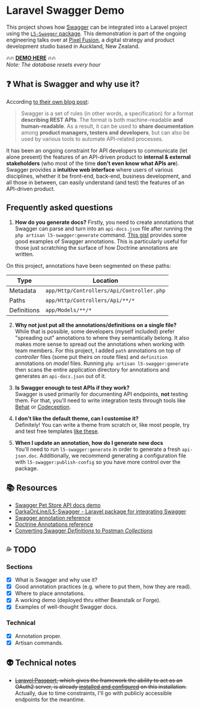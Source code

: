 # Laravel Swagger Demo

This project shows how [Swagger](http://swagger.io/) can be integrated into a Laravel project using the [`L5-Swagger` package](https://github.com/DarkaOnLine/L5-Swagger). This demonstration is part of the ongoing engineering talks over at [Pixel Fusion](https://pixelfusion.co.nz), a digital strategy and product development studio based in Auckland, New Zealand.

:fire::fire: **[DEMO HERE](http://swagger.test.jpcaparas.com)** :fire::fire:  
_Note: The database resets every hour_

## :question: What is Swagger and why use it?

According [to their own blog post](http://swagger.io/getting-started-with-swagger-i-what-is-swagger/):

> Swagger is a set of rules (in other words, a specification) for a format **describing REST APIs**. The format is both machine-readable **and human-readable**. As a result, it can be used to **share documentation** among **product managers, testers and developers**, but can also be used by various tools to automate API-related processes.

It has been an ongoing constraint for API developers to communicate (let alone present) the features of an API-driven product to **internal & external stakeholders** (who most of the time **don't even know what APIs are**). Swagger provides a **intuitive web interface** where users of various disciplines, whether it be front-end, back-end, business development, and all those in between, can easily understand (and test) the features of an API-driven product.

## Frequently asked questions

1. **How do you generate docs?**
Firstly, you need to create annotations that Swagger can parse and turn into an `api-docs.json` file after running the `php artisan l5-swagger:generate` command. [This gist](https://gist.github.com/nostah/d610459d50564c729c56) provides some good examples of Swagger annotations. This is particularly useful for those just scratching the surface of how Doctrine annotations are written.

On this project, annotations have been segmented on these paths:

| Type | Location |
| --- | --- |
| Metadata | `app/Http/Controllers/Api/Controller.php` |
| Paths | `app/Http/Controllers/Api/**/*` |
| Definitions | `app/Models/**/*` |

2. **Why not just put all the annotations/definitions on a single file?**  
While that is possible, some developers (myself included) prefer "spreading out" annotations to where they semantically belong. It also makes more sense to spread out the annotations when working with team members. For this project, I added `path` annotations on top of _controller_ files (some put theirs on route files) and `definition` annotations on _model_ files. Running `php artisan l5-swagger:generate` then scans the entire application directory for annotations and generates an `api-docs.json` out of it.

3. **Is Swagger enough to test APIs if they work?**  
Swagger is used primarily for documenting API endpoints, **not** testing them. For that, you'll need to write integration tests through tools like [Behat](http://behat.org/en/latest/) or [Codeception](http://codeception.com/).

4. **I don't like the default theme, can I customise it?**  
Definitely! You can write a theme from scratch or, like most people, try and test free templates [like these](https://github.com/ostranme/swagger-ui-themes).

5. **When I update an annotation, how do I generate new docs**  
You'll need to run `l5-swagger:generate` in order to generate a fresh `api-json.doc`. Additionally, we recommend generating a configuration file with `l5-swagger:publish-config` so you have more control over the package.

## :books: Resources
- [Swagger Pet Store API docs demo](http://petstore.swagger.io/)
- [DarkaOnLine/L5-Swagger - Laravel package for integrating Swagger](https://github.com/DarkaOnLine/L5-Swagger)
- [Swagger annotation reference](https://gist.github.com/nostah/d610459d50564c729c56)
- [Doctrine Annotations reference](http://docs.doctrine-project.org/projects/doctrine-orm/en/latest/reference/annotations-reference.html)
- [Converting Swagger _Definitions_ to Postman _Collections_](https://www.getpostman.com/docs/importing_swagger)

## :sweat_drops: TODO

### Sections
- [x] What is Swagger and why use it?
- [x] Good annotation practices (e.g. where to put them, how they are read).
- [x] Where to place annotations.
- [x] A working demo (deployed thru either Beanstalk or Forge).
- [x] Examples of well-thought Swagger docs.

### Technical
- [x] Annotation proper.
- [x] Artisan commands.

## :alien: Technical notes
- ~~[Laravel Passport](https://laravel.com/docs/5.4/passport), which gives the framework the ability to act as an OAuth2 server, is already [installed and configured](https://github.com/jpcaparas/laravel-passport-demo) on this installation.~~ Actually, due to time constraints, I'll go with publicly accessible endpoints for the meantime.

